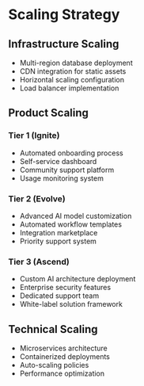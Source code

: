 
# Scaling Strategy

## Infrastructure Scaling
- Multi-region database deployment
- CDN integration for static assets
- Horizontal scaling configuration
- Load balancer implementation

## Product Scaling
### Tier 1 (Ignite)
- Automated onboarding process
- Self-service dashboard
- Community support platform
- Usage monitoring system

### Tier 2 (Evolve)
- Advanced AI model customization
- Automated workflow templates
- Integration marketplace
- Priority support system

### Tier 3 (Ascend)
- Custom AI architecture deployment
- Enterprise security features
- Dedicated support team
- White-label solution framework

## Technical Scaling
- Microservices architecture
- Containerized deployments
- Auto-scaling policies
- Performance optimization
